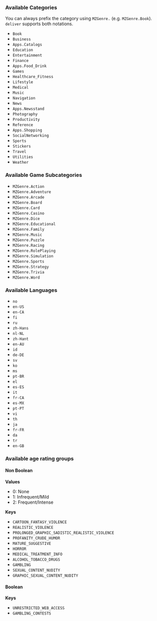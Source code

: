 ### Available Categories

You can always prefix the category using `MZGenre.` (e.g. `MZGenre.Book`). `deliver` supports both notations.

- `Book`
- `Business`
- `Apps.Catalogs`
- `Education`
- `Entertainment`
- `Finance`
- `Apps.Food_Drink`
- `Games`
- `Healthcare_Fitness`
- `Lifestyle`
- `Medical`
- `Music`
- `Navigation`
- `News`
- `Apps.Newsstand`
- `Photography`
- `Productivity`
- `Reference`
- `Apps.Shopping`
- `SocialNetworking`
- `Sports`
- `Stickers`
- `Travel`
- `Utilities`
- `Weather`

### Available Game Subcategories

- `MZGenre.Action`
- `MZGenre.Adventure`
- `MZGenre.Arcade`
- `MZGenre.Board`
- `MZGenre.Card`
- `MZGenre.Casino`
- `MZGenre.Dice`
- `MZGenre.Educational`
- `MZGenre.Family`
- `MZGenre.Music`
- `MZGenre.Puzzle`
- `MZGenre.Racing`
- `MZGenre.RolePlaying`
- `MZGenre.Simulation`
- `MZGenre.Sports`
- `MZGenre.Strategy`
- `MZGenre.Trivia`
- `MZGenre.Word`

### Available Languages

- `no`
- `en-US`
- `en-CA`
- `fi`
- `ru`
- `zh-Hans`
- `nl-NL`
- `zh-Hant`
- `en-AU`
- `id`
- `de-DE`
- `sv`
- `ko`
- `ms`
- `pt-BR`
- `el`
- `es-ES`
- `it`
- `fr-CA`
- `es-MX`
- `pt-PT`
- `vi`
- `th`
- `ja`
- `fr-FR`
- `da`
- `tr`
- `en-GB`

### Available age rating groups

#### Non Boolean

**Values**

- 0: None
- 1: Infrequent/Mild
- 2: Frequent/Intense

**Keys**

- `CARTOON_FANTASY_VIOLENCE`
- `REALISTIC_VIOLENCE`
- `PROLONGED_GRAPHIC_SADISTIC_REALISTIC_VIOLENCE`
- `PROFANITY_CRUDE_HUMOR`
- `MATURE_SUGGESTIVE`
- `HORROR`
- `MEDICAL_TREATMENT_INFO`
- `ALCOHOL_TOBACCO_DRUGS`
- `GAMBLING`
- `SEXUAL_CONTENT_NUDITY`
- `GRAPHIC_SEXUAL_CONTENT_NUDITY`

#### Boolean

**Keys**

- `UNRESTRICTED_WEB_ACCESS`
- `GAMBLING_CONTESTS`

